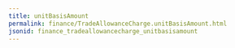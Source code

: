 ```yaml
---
title: unitBasisAmount
permalink: finance/TradeAllowanceCharge.unitBasisAmount.html
jsonid: finance_tradeallowancecharge_unitbasisamount
---
```

